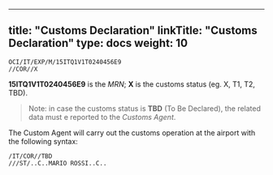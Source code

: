 
---
title: "Customs Declaration"
linkTitle: "Customs Declaration"
type: docs
weight: 10
---

```
OCI/IT/EXP/M/15ITQ1V1T0240456E9
//COR//X
```
**15ITQ1V1T0240456E9** is the _MRN_; **X** is the customs status (eg. X, T1, T2, TBD).

> Note: in case the customs status is **TBD** (To Be Declared), the related data must e reported to the _Customs Agent_.

The Custom Agent will carry out the customs operation at the airport with the following syntax:

```
/IT/COR//TBD
///ST/..C..MARIO ROSSI..C..
```
